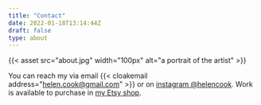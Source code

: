 ```yaml
---
title: "Contact"
date: 2022-01-18T13:14:44Z
draft: false
type: about
---
```

{{< asset src="about.jpg" width="100px" alt="a portrait of the artist" >}}

You can reach my via email {{< cloakemail address="helen.cook@gmail.com" >}} or on [instagram @helencook](https://instagram.com/helencook).  Work is available to purchase in [my Etsy shop](https://www.etsy.com/uk/shop/HelenCookArt). 




